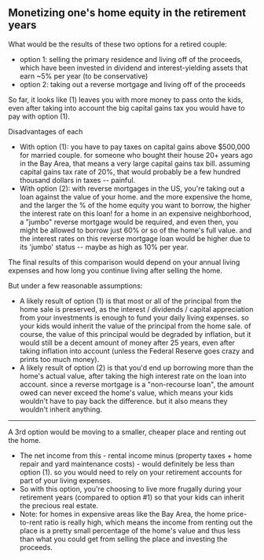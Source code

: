 ## Monetizing one's home equity in the retirement years

What would be the results of these two options for a retired couple:
- option 1: selling the primary residence and living off of the proceeds, which have been invested in dividend and interest-yielding assets that earn ~5% per year (to be conservative)
- option 2: taking out a reverse mortgage and living off of the proceeds

So far, it looks like (1) leaves you with more money to pass onto the kids, even after taking into account the big capital gains tax you would have to pay with option (1).

Disadvantages of each
- With option (1): you have to pay taxes on capital gains above $500,000 for married couple. for someone who bought their house 20+ years ago in the Bay Area, that means a very large capital gains tax bill. assuming capital gains tax rate of 20%, that would probably be a few hundred thousand dollars in taxes -- painful. 
- With option (2): with reverse mortgages in the US, you're taking out a loan against the value of your home. and the more expensive the home, and the larger the % of the home equity you want to borrow, the higher the interest rate on this loan! for a home in an expensive neighborhood, a "jumbo" reverse mortgage would be required, and even then, you might be allowed to borrow just 60% or so of the home's full value. and the interest rates on this reverse mortgage loan would be higher due to its 'jumbo' status -- maybe as high as 10% per year.

The final results of this comparison would depend on your annual living expenses and how long you continue living after selling the home.

But under a few reasonable assumptions:
- A likely result of option (1) is that most or all of the principal from the home sale is preserved, as the interest / dividends / capital appreciation from your investments is enough to fund your daily living expenses. so your kids would inherit the value of the principal from the home sale. of course, the value of this principal would be degraded by inflation, but it would still be a decent amount of money after 25 years, even after taking inflation into account (unless the Federal Reserve goes crazy and prints too much money). 
- A likely result of option (2) is that you'd end up borrowing more than the home's actual value, after taking the high interest rate on the loan into account. since a reverse mortgage is a "non-recourse loan", the amount owed can never exceed the home's value, which means your kids wouldn't have to pay back the difference. but it also means they wouldn't inherit anything.

---

A 3rd option would be moving to a smaller, cheaper place and renting out the home.
- The net income from this - rental income minus (property taxes + home repair and yard maintenance costs) - would definitely be less than option (1). so you would need to rely on your retirement accounts for part of your living expenses. 
- So with this option, you're choosing to live more frugally during your retirement years (compared to option #1) so that your kids can inherit the precious real estate.
- Note: for homes in expensive areas like the Bay Area, the home price-to-rent ratio is really high, which means the income from renting out the place is a pretty small percentage of the home's value and thus less than what you could get from selling the place and investing the proceeds.
